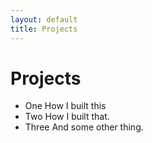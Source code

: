 ```yaml
---
layout: default
title: Projects
---
```


# Projects
- One
    How I built this
- Two
    How I built that.
- Three
    And some other thing.

